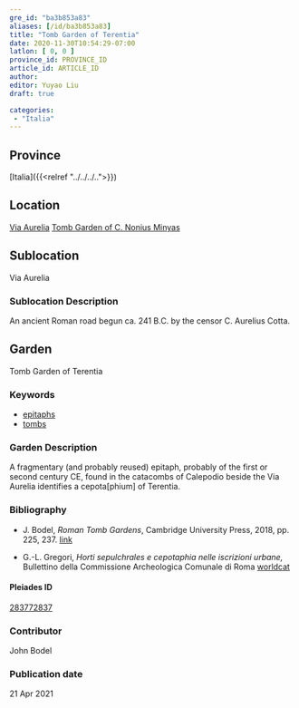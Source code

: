 ```yaml
---
gre_id: "ba3b853a83"
aliases: [/id/ba3b853a83]
title: "Tomb Garden of Terentia"
date: 2020-11-30T10:54:29-07:00
latlon: [ 0, 0 ]
province_id: PROVINCE_ID
article_id: ARTICLE_ID
author:
editor: Yuyao Liu
draft: true

categories:
 - "Italia"
---
```


## Province
[Italia]({{<relref "../../../..">}})

## Location
[Via Aurelia](https://pleiades.stoa.org/places/174900201)
[Tomb Garden of C. Nonius Minyas](https://pleiades.stoa.org/places/283772837)

<!--### Location Description-->

<!-- LEAVE THIS BLANK FOR NOW -->

## Sublocation
Via Aurelia

### Sublocation Description
An ancient Roman road begun ca. 241 B.C. by the censor C. Aurelius Cotta.


## Garden

Tomb Garden of Terentia

### Keywords
- [epitaphs](http://vocab.getty.edu/page/aat/300028729)
- [tombs](http://vocab.getty.edu/page/aat/300005926)

### Garden Description
A fragmentary (and probably reused) epitaph, probably of the first or second century CE, found in the catacombs of Calepodio beside the Via Aurelia identifies a cepota[phium] of Terentia.








### Bibliography
- J. Bodel, *Roman Tomb Gardens*, Cambridge University Press, 2018, pp. 225, 237.  [link](https://www.cambridge.org/core/books/gardens-of-the-roman-empire/roman-tomb-gardens/6BDAE36C21FFFADD3EB4E9CBD4BB8986)

- G.-L. Gregori, *Horti sepulchrales e cepotaphia nelle iscrizioni urbane,* Bullettino della Commissione Archeologica Comunale di Roma [worldcat](http://www.worldcat.org/oclc/886794800)











<!--#### Periodo ID-->

<!-- [PERIODO_ID](https://pleiades.stoa.org/places/PLEIADES_ID) -->

#### Pleiades ID

[283772837](https://pleiades.stoa.org/places/283772837)



### Contributor
John Bodel


### Publication date


21 Apr 2021
<!--### Related articles-->

<!-- Links to other related articles. Leave blank for now -->